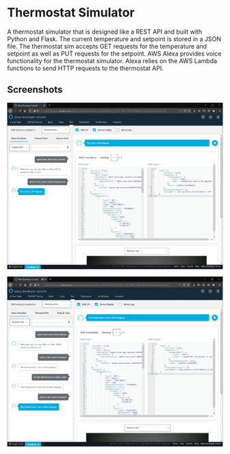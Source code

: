 # Thermostat Simulator

A thermostat simulator that is designed like a REST API and built with Python and Flask. The current temperature and setpoint is stored in a JSON file. The thermostat sim accepts GET requests for the temperature and setpoint as well as PUT requests for the setpoint. AWS Alexa provides voice functionality for the thermostat simulator. Alexa relies on the AWS Lambda functions to send HTTP requests to the thermostat API.

## Screenshots

![get temp](https://github.com/awolffromspace/thermostat-sim/blob/master/screenshots/get_temp.png?raw=true)

![set setpoint](https://github.com/awolffromspace/thermostat-sim/blob/master/screenshots/set_setpoint.png?raw=true)
